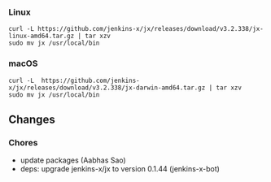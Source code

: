 ### Linux

```shell
curl -L https://github.com/jenkins-x/jx/releases/download/v3.2.338/jx-linux-amd64.tar.gz | tar xzv 
sudo mv jx /usr/local/bin
```

### macOS

```shell
curl -L  https://github.com/jenkins-x/jx/releases/download/v3.2.338/jx-darwin-amd64.tar.gz | tar xzv
sudo mv jx /usr/local/bin
```

## Changes

### Chores

* update packages (Aabhas Sao)
* deps: upgrade jenkins-x/jx to version 0.1.44 (jenkins-x-bot)
